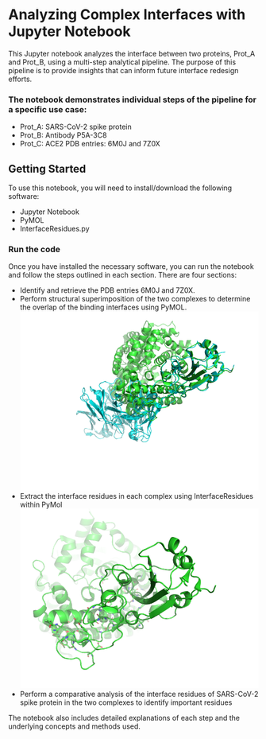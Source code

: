 # Analyzing Complex Interfaces with Jupyter Notebook

This Jupyter notebook analyzes the interface between two proteins, Prot_A and Prot_B, using a multi-step analytical pipeline.
The purpose of this pipeline is to provide insights that can inform future interface redesign efforts.

### The notebook demonstrates individual steps of the pipeline for a specific use case:

- Prot_A: SARS-CoV-2 spike protein
- Prot_B: Antibody P5A-3C8
- Prot_C: ACE2
PDB entries: 6M0J and 7Z0X

## Getting Started
To use this notebook, you will need to install/download the following software:

- Jupyter Notebook
- PyMOL 
- InterfaceResidues.py

### Run the code
Once you have installed the necessary software, you can run the notebook and follow the steps outlined in each section. There are four sections: 
- Identify and retrieve the PDB entries 6M0J and 7Z0X.
- Perform structural superimposition of the two complexes to determine the overlap of the binding interfaces using PyMOL.
![Sructural superimposition of the two complexes](https://github.com/emamars95/complexes_interface/blob/main/aligned_6M0J.png)
- Extract the interface residues in each complex using InterfaceResidues within PyMol
![Interface of the 6M0J complex](https://github.com/emamars95/complexes_interface/blob/main/6M0J_interface.png)
- Perform a comparative analysis of the interface residues of SARS-CoV-2 spike protein in the two complexes to identify important residues

The notebook also includes detailed explanations of each step and the underlying concepts and methods used.
